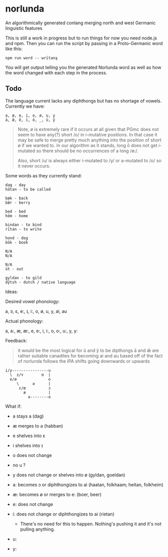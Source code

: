 # norlunda

An algorithmically generated conlang merging north and west Germanic linguistic features

This is still a work in progress but to run things for now you need node.js and npm. Then you can run the script by passing in a Proto-Germanic word like this:

```
npm run word -- wrītaną
```

You will get output telling you the generated Norlunda word as well as how the word changed with each step in the process.

## Todo

The language current lacks any diphthongs but has no shortage of vowels. Currently we have:

```
a, æ, e, i, o, ø, u, y
ā, ǣ, ē, ī, ō, _, ū, ȳ
```

> Note, ø is extremely rare if it occurs at all given that PGmc does not seem to have any(?) short /o/ in i-mutative positions. In that case it may be safe to merge pretty much anything into the position of short ø if we wanted to. In our algorithm as it stands, long ō does not get i-mutated so there should be no occurrences of a long /ø:/.
>
> Also, short /u/ is always either i-mutated to /y/ or a-mutated to /o/ so it never occurs.

Some words as they currently stand:

```
dag - day
hātan - to be called

bæk - back
bǣr - berry

bed - bed
hēm - home

bindan - to bind
rītan - to write

hond - dog
bōk - book

N/A
N/A

N/A
ūt - out

gyldan - to gild
dȳtsh - dutch / native language
```

Ideas:

Desired vowel phonology:

a, ɔ, ɛ, e:, ɪ, i:, o, ø, u, y, ai, au

Actual phonology:

a, a:, æ, æ:, e, e:, i, i:, o, o:, u:, y, y:

Feedback:

> it would be the most logical for ū and ȳ to be dipthongs
> ā and ǣ are rather suitable canadites for becoming ai and au
> based off of the fact of norlunda follows the IPA shifts going downwards or upwards

```
i/y----------------u
  \  ɪ/ʏ        ʊ  |
  e/ø              o
     \      ə      |
      ɛ/œ          ɔ
        æ          |
          a--------ɑ
```

What if:

- a stays a (dag)
- æ merges to a (habban)
- e shelves into ɛ
- i shelves into ɪ
- o does not change
- no u ?
- y does not change or shelves into ø (gyldan, goeldan)

- a: becomes ɔ or diphthongizes to ai (haatan, folkhaam; heitan, folkheim)
- æ: becomes ø or merges to e: (boer, beer)
- e: does not change
- i: does not change or diphthongizes to ai (rietan)
  - There's no need for this to happen. Nothing's pushing it and it's not pulling anything.
- u:
- y:
